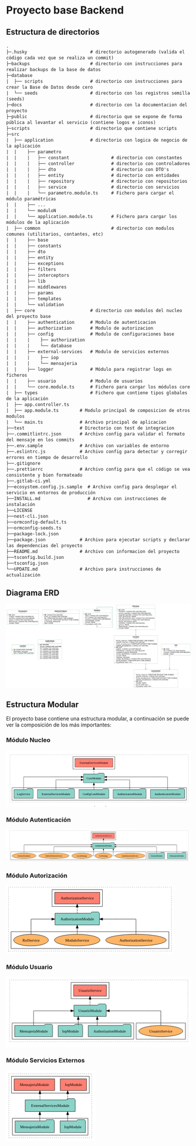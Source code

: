 # Proyecto base Backend

## Estructura de directorios

```
.
├─.husky                        # directorio autogenerado (valida el código cada vez que se realiza un commit)
├─backups                       # directorio con instrucciones para realizar backups de la base de datos
├─database
|  ├── scripts                  # directorio con instrucciones para crear la Base de Datos desde cero
|  └── seeds                    # directorio con los registros semilla (seeds)
├─docs                          # directorio con la documentacion del proyecto
├─public                        # directorio que se expone de forma pública al levantar el servicio (contiene logos e iconos)
├─scripts                       # directorio que contiene scripts
├─src
|  ├── application              # directorio con logica de negocio de la aplicación
|  |    ├── parametro
|  |    |   ├── constant                # directorio con constantes
|  |    |   ├── controller              # directorio con controladores
|  |    |   ├── dto                     # directorio con DTO's
|  |    |   ├── entity                  # directorio con entidades
|  |    |   ├── repository              # directorio con repositorios
|  |    |   ├── service                 # directorio con servicios
|  |    |   └── parametro.module.ts     # Fichero para cargar el módulo paramétricas
|  |    ├── ...
|  |    └── moduloN
|  |    └── application.module.ts       # Fichero para cargar los módulos de la aplicación
|  ├── common                           # directorio con modulos comunes (utilitarios, contantes, etc)
|  |    ├── base
|  |    ├── constants
|  |    ├── dto
|  |    ├── entity
|  |    ├── exceptions
|  |    ├── filters
|  |    ├── interceptors
|  |    ├── lib
|  |    ├── middlewares
|  |    ├── params
|  |    ├── templates
|  |    └── validation
|  ├── core                     # directorio con modulos del nucleo del proyecto base
|  |    ├── authentication      # Modulo de autenticacion
|  |    ├── authorization       # Modulo de autorizacion
|  |    ├── config              # Modulo de configuraciones base
|  |    |    ├── authorization
|  |    |    └── database
|  |    ├── external-services   # Modulo de servicios externos
|  |    |    ├── iop
|  |    |    └── mensajeria
|  |    ├── logger              # Módulo para registrar logs en ficheros
|  |    ├── usuario             # Modulo de usuarios
|  |    └── core.module.ts      # Fichero para cargar los módulos core
|  ├── types                    # Fichero que contiene tipos globales de la aplicación
|  ├── app.controller.ts
|  ├── app.module.ts        # Modulo principal de composicion de otros modulos
|  └── main.ts              # Archivo principal de aplicacion
├──test                     # Directorio con test de integracion
├──.commitlintrc.json       # Archivo config para validar el formato del mensaje en los commits
├──.env.sample              # Archivo con variables de entorno
├──.eslintrc.js             # Archivo config para detectar y corregir errores en tiempo de desarrollo
├──.gitignore
├──.prettierrc              # Archivo config para que el código se vea consistente y bien formateado
├──.gitlab-ci.yml
├──ecosystem.config.js.sample  # Archivo config para desplegar el servicio en entornos de producción
├──INSTALL.md                  # Archivo con instrucciones de instalación
├──LICENSE
├──nest-cli.json
├──ormconfig-default.ts
├──ormconfig-seeds.ts
├──package-lock.json
├──package.json             # Archivo para ejecutar scripts y declarar las dependencias del proyecto
├──README.md                # Archivo con informacion del proyecto
├──tsconfig.build.json
├──tsconfig.json
└──UPDATE.md                # Archivo para instrucciones de actualización

```

## Diagrama ERD

![Diagrama ERD](ERD.png 'Diagrama')

## Estructura Modular

El proyecto base contiene una estructura modular, a continuación se puede ver la composición de los más importantes:

### Módulo Nucleo

![Modulo Nucleo](imagenes/modulo-nucleo.png 'Diagrama')

### Módulo Autenticación

![Modulo Autenticacion](imagenes/modulo-autenticacion.png 'Diagrama')

### Módulo Autorización

![Modulo Autorizacion](imagenes/modulo-autorizacion.png 'Diagrama')

### Módulo Usuario

![Modulo Usuario](imagenes/modulo-usuario.png 'Diagrama')

### Módulo Servicios Externos

![Modulo Servicios Externos](imagenes/modulo-external.png 'Diagrama')

